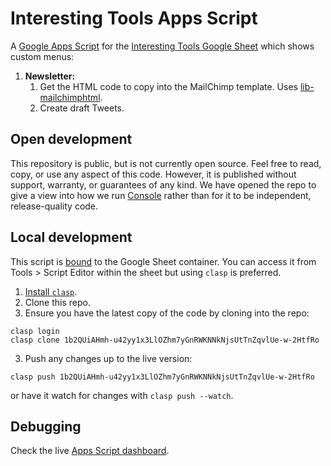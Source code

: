 # Interesting Tools Apps Script

A [Google Apps Script](https://developers.google.com/apps-script/overview) for
the [Interesting Tools Google
Sheet](https://docs.google.com/spreadsheets/d/1VGVFXtfOAhZqPdY30mrD_4towCj6lCdhuwr35vp4xgM/edit)
which shows custom menus:

1. **Newsletter:**
    1. Get the HTML code to copy into the MailChimp template. Uses
       [lib-mailchimphtml](https://github.com/consoledotdev/lib-mailchimphtml).
    2. Create draft Tweets.

## Open development

This repository is public, but is not currently open source. Feel free to read,
copy, or use any aspect of this code. However, it is published without support,
warranty, or guarantees of any kind. We have opened the repo to give a view
into how we run [Console](https://console.dev) rather than for it to be
independent, release-quality code.

## Local development

This script is [bound](https://developers.google.com/apps-script/guides/bound)
to the Google Sheet container. You can access it from Tools > Script Editor
within the sheet but using `clasp` is preferred.

1. [Install `clasp`](https://developers.google.com/apps-script/guides/clasp).
2. Clone this repo.
3. Ensure you have the latest copy of the code by cloning into the repo:

```
clasp login
clasp clone 1b2QUiAHmh-u42yy1x3LlOZhm7yGnRWKNNkNjsUtTnZqvlUe-w-2HtfRo
```

3. Push any changes up to the live version: 

```
clasp push 1b2QUiAHmh-u42yy1x3LlOZhm7yGnRWKNNkNjsUtTnZqvlUe-w-2HtfRo
``` 
or have it watch for changes with `clasp push --watch`.

## Debugging

Check the live [Apps Script dashboard](https://script.google.com/home/all).
